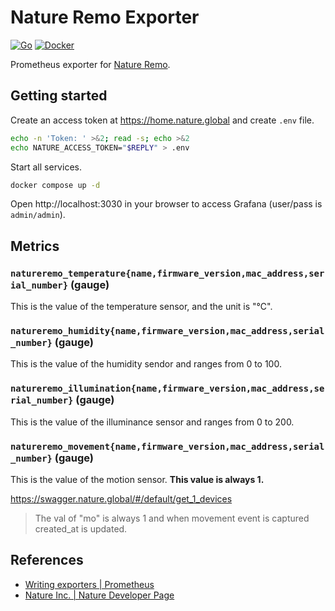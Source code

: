 # Nature Remo Exporter

[![Go](https://github.com/kou64yama/nature-remo-exporter/actions/workflows/go.yml/badge.svg)](https://github.com/kou64yama/nature-remo-exporter/actions/workflows/go.yml)
[![Docker](https://github.com/kou64yama/nature-remo-exporter/actions/workflows/docker-publish.yml/badge.svg)](https://github.com/kou64yama/nature-remo-exporter/actions/workflows/docker-publish.yml)

Prometheus exporter for [Nature Remo](https://nature.global/nature-remo/).

## Getting started

Create an access token at https://home.nature.global and create `.env` file.

```bash
echo -n 'Token: ' >&2; read -s; echo >&2
echo NATURE_ACCESS_TOKEN="$REPLY" > .env
```

Start all services.

```bash
docker compose up -d
```

Open http://localhost:3030 in your browser to access Grafana (user/pass is `admin/admin`).

## Metrics

### `natureremo_temperature{name,firmware_version,mac_address,serial_number}` (gauge)

This is the value of the temperature sensor, and the unit is "℃".

### `natureremo_humidity{name,firmware_version,mac_address,serial_number}` (gauge)

This is the value of the humidity sendor and ranges from 0 to 100.

### `natureremo_illumination{name,firmware_version,mac_address,serial_number}` (gauge)

This is the value of the illuminance sensor and ranges from 0 to 200.

### `natureremo_movement{name,firmware_version,mac_address,serial_number}` (gauge)

This is the value of the motion sensor. **This value is always 1.**

https://swagger.nature.global/#/default/get_1_devices

> The val of "mo" is always 1 and when movement event is captured created_at is updated.

## References

- [Writing exporters | Prometheus](https://prometheus.io/docs/instrumenting/writing_exporters/)
- [Nature Inc. | Nature Developer Page](https://developer.nature.global)
